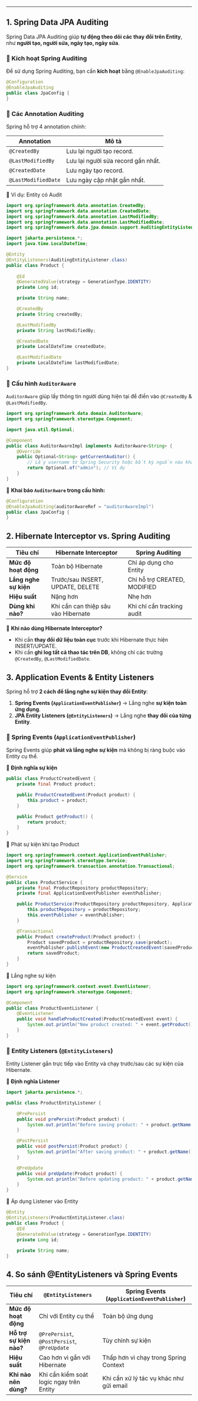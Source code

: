 
---
## **1. Spring Data JPA Auditing**

Spring Data JPA Auditing giúp **tự động theo dõi các thay đổi trên Entity**, như **người tạo, người sửa, ngày tạo, ngày sửa**.

### **🔹 Kích hoạt Spring Auditing**

Để sử dụng Spring Auditing, bạn cần **kích hoạt** bằng `@EnableJpaAuditing`:
```java
@Configuration
@EnableJpaAuditing
public class JpaConfig {
}
```
### **🔹 Các Annotation Auditing**

Spring hỗ trợ 4 annotation chính:

| Annotation          | Mô tả                              |
| ------------------- | ---------------------------------- |
| `@CreatedBy`        | Lưu lại người tạo record.          |
| `@LastModifiedBy`   | Lưu lại người sửa record gần nhất. |
| `@CreatedDate`      | Lưu ngày tạo record.               |
| `@LastModifiedDate` | Lưu ngày cập nhật gần nhất.        |
🔹 Ví dụ: Entity có Audit
```java
import org.springframework.data.annotation.CreatedBy;
import org.springframework.data.annotation.CreatedDate;
import org.springframework.data.annotation.LastModifiedBy;
import org.springframework.data.annotation.LastModifiedDate;
import org.springframework.data.jpa.domain.support.AuditingEntityListener;

import jakarta.persistence.*;
import java.time.LocalDateTime;

@Entity
@EntityListeners(AuditingEntityListener.class)
public class Product {
    
    @Id
    @GeneratedValue(strategy = GenerationType.IDENTITY)
    private Long id;

    private String name;

    @CreatedBy
    private String createdBy;

    @LastModifiedBy
    private String lastModifiedBy;

    @CreatedDate
    private LocalDateTime createdDate;

    @LastModifiedDate
    private LocalDateTime lastModifiedDate;
}
```

### **🔹 Cấu hình `AuditorAware`**

`AuditorAware` giúp lấy thông tin người dùng hiện tại để điền vào `@CreatedBy` & `@LastModifiedBy`.
```java
import org.springframework.data.domain.AuditorAware;
import org.springframework.stereotype.Component;

import java.util.Optional;

@Component
public class AuditorAwareImpl implements AuditorAware<String> {
    @Override
    public Optional<String> getCurrentAuditor() {
        // Lấy username từ Spring Security hoặc bất kỳ nguồn nào khác
        return Optional.of("admin"); // Ví dụ
    }
}
```

🔹 **Khai báo `AuditorAware` trong cấu hình:**
```java
@Configuration
@EnableJpaAuditing(auditorAwareRef = "auditorAwareImpl")
public class JpaConfig {
}
```

## **2. Hibernate Interceptor vs. Spring Auditing**

|Tiêu chí|Hibernate Interceptor|Spring Auditing|
|---|---|---|
|**Mức độ hoạt động**|Toàn bộ Hibernate|Chỉ áp dụng cho Entity|
|**Lắng nghe sự kiện**|Trước/sau INSERT, UPDATE, DELETE|Chỉ hỗ trợ CREATED, MODIFIED|
|**Hiệu suất**|Nặng hơn|Nhẹ hơn|
|**Dùng khi nào?**|Khi cần can thiệp sâu vào Hibernate|Khi chỉ cần tracking audit|

🔹 **Khi nào dùng Hibernate Interceptor?**

- Khi cần **thay đổi dữ liệu toàn cục** trước khi Hibernate thực hiện INSERT/UPDATE.
- Khi cần **ghi log tất cả thao tác trên DB**, không chỉ các trường `@CreatedBy`, `@LastModifiedDate`.
## **3. Application Events & Entity Listeners**

Spring hỗ trợ **2 cách để lắng nghe sự kiện thay đổi Entity**:

1. **Spring Events (`ApplicationEventPublisher`)** → Lắng nghe **sự kiện toàn ứng dụng**.
2. **JPA Entity Listeners (`@EntityListeners`)** → Lắng nghe **thay đổi của từng Entity**.
### **🔹 Spring Events (`ApplicationEventPublisher`)**

Spring Events giúp **phát và lắng nghe sự kiện** mà không bị ràng buộc vào Entity cụ thể.

**🔹 Định nghĩa sự kiện**
```java
public class ProductCreatedEvent {
    private final Product product;

    public ProductCreatedEvent(Product product) {
        this.product = product;
    }

    public Product getProduct() {
        return product;
    }
}
```
🔹 Phát sự kiện khi tạo Product
```java
import org.springframework.context.ApplicationEventPublisher;
import org.springframework.stereotype.Service;
import org.springframework.transaction.annotation.Transactional;

@Service
public class ProductService {
    private final ProductRepository productRepository;
    private final ApplicationEventPublisher eventPublisher;

    public ProductService(ProductRepository productRepository, ApplicationEventPublisher eventPublisher) {
        this.productRepository = productRepository;
        this.eventPublisher = eventPublisher;
    }

    @Transactional
    public Product createProduct(Product product) {
        Product savedProduct = productRepository.save(product);
        eventPublisher.publishEvent(new ProductCreatedEvent(savedProduct));
        return savedProduct;
    }
}
```
🔹 Lắng nghe sự kiện
```java
import org.springframework.context.event.EventListener;
import org.springframework.stereotype.Component;

@Component
public class ProductEventListener {
    @EventListener
    public void handleProductCreated(ProductCreatedEvent event) {
        System.out.println("New product created: " + event.getProduct().getName());
    }
}
```

### **🔹 Entity Listeners (`@EntityListeners`)**

Entity Listener gắn trực tiếp vào Entity và chạy trước/sau các sự kiện của Hibernate.

**🔹 Định nghĩa Listener**
```java
import jakarta.persistence.*;

public class ProductEntityListener {

    @PrePersist
    public void prePersist(Product product) {
        System.out.println("Before saving product: " + product.getName());
    }

    @PostPersist
    public void postPersist(Product product) {
        System.out.println("After saving product: " + product.getName());
    }

    @PreUpdate
    public void preUpdate(Product product) {
        System.out.println("Before updating product: " + product.getName());
    }
}
```

🔹 Áp dụng Listener vào Entity
```java
@Entity
@EntityListeners(ProductEntityListener.class)
public class Product {
    @Id
    @GeneratedValue(strategy = GenerationType.IDENTITY)
    private Long id;
    
    private String name;
}
```

## **4. So sánh @EntityListeners và Spring Events**

| Tiêu chí                | `@EntityListeners`                          | Spring Events (`ApplicationEventPublisher`) |
| ----------------------- | ------------------------------------------- | ------------------------------------------- |
| **Mức độ hoạt động**    | Chỉ với Entity cụ thể                       | Toàn bộ ứng dụng                            |
| **Hỗ trợ sự kiện nào?** | `@PrePersist`, `@PostPersist`, `@PreUpdate` | Tùy chỉnh sự kiện                           |
| **Hiệu suất**           | Cao hơn vì gắn với Hibernate                | Thấp hơn vì chạy trong Spring Context       |
| **Khi nào nên dùng?**   | Khi cần kiểm soát logic ngay trên Entity    | Khi cần xử lý tác vụ khác như gửi email     |
